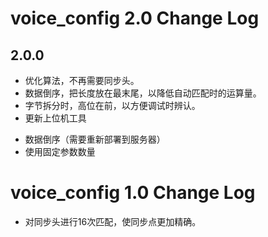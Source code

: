 # voice_config 2.0 Change Log

## 2.0.0

* 优化算法，不再需要同步头。
* 数据倒序，把长度放在最末尾，以降低自动匹配时的运算量。
* 字节拆分时，高位在前，以方便调试时辨认。
* 更新上位机工具
 - 数据倒序（需要重新部署到服务器）
 - 使用固定参数数量

# voice_config 1.0 Change Log

* 对同步头进行16次匹配，使同步点更加精确。
